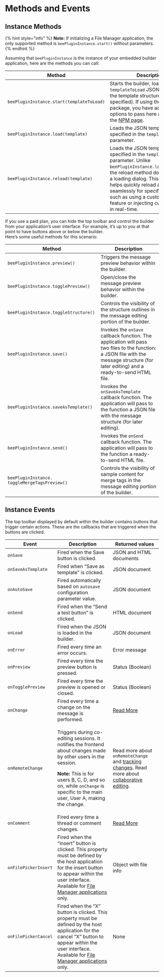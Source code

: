 # Methods and Events

## Instance Methods <a href="#instance-methods" id="instance-methods"></a>

{% hint style="info" %}
**Note:** If initializing a File Manager application, the only supported method is `beePluginInstance.start()` without parameters.
{% endhint %}

Assuming that `beePluginInstance` is the instance of your embedded builder application, here are the methods you can call:

| Method                                    | Description                                                                                                                                                                                                                                                                                                                             |
| ----------------------------------------- | --------------------------------------------------------------------------------------------------------------------------------------------------------------------------------------------------------------------------------------------------------------------------------------------------------------------------------------- |
| `beePluginInstance.start(templateToLoad)` | Starts the builder, loading the `templateToLoad` JSON string with the template structure (if specified). If using the NPM package, you have additional options to pass here as defined on the [NPM page](https://www.npmjs.com/package/@beefree.io/sdk).                                                                                |
| `beePluginInstance.load(template)`        | Loads the JSON template string specified in the `template` parameter.                                                                                                                                                                                                                                                                   |
| `beePluginInstance.reload(template)`      | Loads the JSON template string specified in the `template` parameter. Unlike `beePluginInstance.load(template)`, the reload method does not trigger a loading dialog. This method helps quickly reload a template seamlessly for specific use cases, such as using a custom undo/redo feature or injecting custom content in real-time. |

If you use a paid plan, you can hide the top toolbar and control the builder from your application’s user interface. For example, it’s up to you at that point to have buttons above or below the builder.\
Here’s some useful methods for this scenario:

| Method                                        | Description                                                                                                                                                                            |
| --------------------------------------------- | -------------------------------------------------------------------------------------------------------------------------------------------------------------------------------------- |
| `beePluginInstance.preview()`                 | Triggers the message preview behavior within the builder.                                                                                                                              |
| `beePluginInstance.togglePreview()`           | Open/close the message preview behavior within the builder.                                                                                                                            |
| `beePluginInstance.toggleStructure()`         | Controls the visibility of the structure outlines in the message editing portion of the builder.                                                                                       |
| `beePluginInstance.save()`                    | Invokes the `onSave` callback function. The application will pass two files to the function: a JSON file with the message structure (for later editing) and a ready-to-send HTML file. |
| `beePluginInstance.saveAsTemplate()`          | Invokes the `onSaveAsTemplate` callback function. The application will pass to the function a JSON file with the message structure (for later editing).                                |
| `beePluginInstance.send()`                    | Invokes the `onSend` callback function. The application will pass to the function a ready-to-send HTML file.                                                                           |
| `beePluginInstance. toggleMergeTagsPreview()` | Controls the visibility of sample content for merge tags in the message editing portion of the builder.                                                                                |

## Instance Events <a href="#instance-events" id="instance-events"></a>

The top toolbar displayed by default within the builder contains buttons that trigger certain actions. These are the callbacks that are triggered when the buttons are clicked.

| Event                | Description                                                                                                                                                                                                                                                                                          | Returned values                                                                                                                                                                                             |
| -------------------- | ---------------------------------------------------------------------------------------------------------------------------------------------------------------------------------------------------------------------------------------------------------------------------------------------------- | ----------------------------------------------------------------------------------------------------------------------------------------------------------------------------------------------------------- |
| `onSave`             | Fired when the Save button is clicked.                                                                                                                                                                                                                                                               | JSON and HTML documents                                                                                                                                                                                     |
| `onSaveAsTemplate`   | Fired when “Save as template” is clicked.                                                                                                                                                                                                                                                            | JSON document                                                                                                                                                                                               |
| `onAutoSave`         | Fired automatically based on `autosave` configuration parameter value.                                                                                                                                                                                                                               | JSON document                                                                                                                                                                                               |
| `onSend`             | Fired when the “Send a test button” is clicked.                                                                                                                                                                                                                                                      | HTML document                                                                                                                                                                                               |
| `onLoad`             | Fired when the JSON is loaded in the builder.                                                                                                                                                                                                                                                        | JSON document                                                                                                                                                                                               |
| `onError`            | Fired every time an error occurs.                                                                                                                                                                                                                                                                    | Error message                                                                                                                                                                                               |
| `onPreview`          | Fired every time the preview button is pressed.                                                                                                                                                                                                                                                      | Status (Boolean)                                                                                                                                                                                            |
| `onTogglePreview`    | Fired every time the preview is opened or closed.                                                                                                                                                                                                                                                    | Status (Boolean)                                                                                                                                                                                            |
| `onChange`           | Fired every time a change on the message is performed.                                                                                                                                                                                                                                               | [Read More](../../tracking-message-changes.md)                                                                                                                                                              |
| `onRemoteChange`     | <p>Triggers during co-editing sessions. It notifies the frontend about changes made by other users in the session. </p><p><strong>Note:</strong> This is for users B, C, D, and so on, while <code>onChange</code> is specific to the main user, User A, making the change.</p>                      | Read more about `onRemoteChange` and [tracking changes](../../tracking-message-changes.md#onremotechange). Read more about [collaborative editing](../../../other-customizations/collaborative-editing.md). |
| `onComment`          | Fired every time a thread or comment changes.                                                                                                                                                                                                                                                        | [Read More](../../../other-customizations/advanced-options/commenting.md)                                                                                                                                   |
| `onFilePickerInsert` | Fired when the “insert” button is clicked. This property must be defined by the host application for the insert button to appear within the user interface. Available for [File Manager applications](../../../file-manager/file-manager-application-overview/#configure-insert-and-x-buttons) only. | Object with file info                                                                                                                                                                                       |
| `onFilePickerCancel` | Fired when the “X” button is clicked. This property must be defined by the host application for the cancel “X” button to appear within the user interface. Available for [File Manager applications](../../../file-manager/file-manager-application-overview/#configure-insert-and-x-buttons) only.  | None                                                                                                                                                                                                        |

